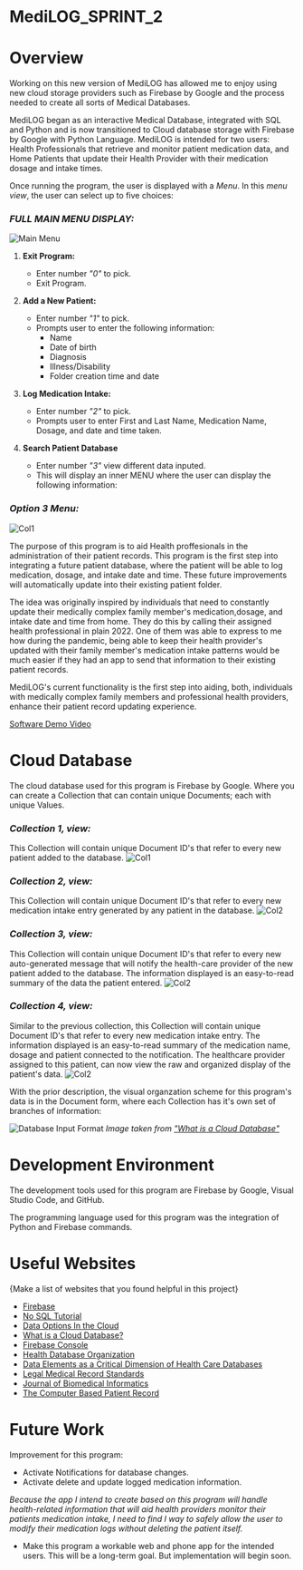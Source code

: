 # MediLOG_SPRINT_2

# Overview

Working on this new version of MediLOG has allowed me to enjoy using new cloud storage providers such as Firebase by Google and the process needed to create all sorts of Medical Databases.

MediLOG began as an interactive Medical Database, integrated with SQL and Python and is now transitioned to Cloud database storage with Firebase by Google with Python Language. MediLOG is intended for two users: Health Professionals that retrieve and monitor patient medication data, and Home Patients that update their Health Provider with their medication dosage and intake times.

Once running the program, the user is displayed with a *Menu*. In this *menu view*, the user can select up to five choices:

### *FULL MAIN MENU DISPLAY:*
![Main Menu](/images/main_menu.png)

1. **Exit Program:**

    * Enter number *"0"* to pick.
    * Exit Program.
2. **Add a New Patient:**

    * Enter number *"1"* to pick.
    * Prompts user to enter the following information:
        * Name
        * Date of birth
        * Diagnosis
        * Illness/Disability
        * Folder creation time and date

3. **Log Medication Intake:**

    * Enter number *"2"* to pick.
    * Prompts user to enter First and Last Name, Medication Name, Dosage, and date and time taken.

4. **Search Patient Database**
    * Enter number *"3"* view different data inputed.
    * This will display an inner MENU where the user can display the following information:
### *Option 3 Menu:*
![Col1](/images/sp_menu3.png)

The purpose of this program is to aid Health proffesionals in the administration of their patient records. This program is the first step into integrating a future patient database, where the patient will be able to log medication, dosage, and intake date and time. These future improvements will automatically update into their existing patient folder.

The idea was originally inspired by individuals that need to constantly update their medically complex family member's medication,dosage, and intake date and time from home. They do this by calling their assigned health professional in plain 2022. One of them was able to express to me how during the pandemic, being able to keep their health provider's updated with their family member's medication intake patterns would be much easier if they had an app to send that information to their existing patient records.

MediLOG's current functionality is the first step into aiding, both, individuals with medically complex family members and professional health providers, enhance their patient record updating experience.


[Software Demo Video](https://youtu.be/2Lfl8gZLZDcv)

# Cloud Database

The cloud database used for this program is Firebase by Google. Where you can create a Collection that can contain unique Documents; each with unique Values.  
### *Collection 1, view:*
This Collection will contain unique Document ID's that refer to every new patient added to the database. 
![Col1](/images/col1.png)

### *Collection 2, view:*
This Collection will contain unique Document ID's that refer to every new medication intake entry generated by any patient in the database.
![Col2](/images/col2.png)

### *Collection 3, view:*
This Collection will contain unique Document ID's that refer to every new auto-generated message that will notify the health-care provider of the new patient added to the database. The information displayed is an easy-to-read summary of the data the patient entered.
![Col2](/images/col3.png)

### *Collection 4, view:*
Similar to the previous collection, this Collection will contain unique Document ID's that refer to every new medication intake entry. The information displayed is an easy-to-read summary of the medication name, dosage and patient connected to the notification. The healthcare provider assigned to this patient, can now view the raw and organized display of the patient's data.
![Col2](/images/col4.png)

With the prior description, the visual organzation scheme for this program's data is in the Document form, where each Collection has it's own set of branches of information:

![Database Input Format](/images/cloudatabase_organize.png)
*Image taken from ["What is a Cloud Database"](https://www.mongodb.com/cloud-database)*

# Development Environment

The development tools used for this program are Firebase by Google, Visual Studio Code, and GitHub.

The programming language used for this program was the integration of Python and Firebase commands.

# Useful Websites

{Make a list of websites that you found helpful in this project}
* [Firebase](https://firebase.google.com/)
* [No SQL Tutorial](https://www.guru99.com/nosql-tutorial.html)
* [Data Options In the Cloud](https://www.oreilly.com/library/view/an-introduction-to/9781492044857/ch01.html)
* [What is a Cloud Database?](https://www.mongodb.com/cloud-database)
* [Firebase Console](https://firebase.google.com/docs/firestore)
* [Health Database Organization](https://www.ncbi.nlm.nih.gov/books/NBK236556/)
* [Data Elements as a Critical Dimension of Health Care Databases](https://www.ncbi.nlm.nih.gov/books/NBK236556/table/ttt00001/?report=objectonly)
* [Legal Medical Record Standards](https://policy.ucop.edu/doc/1100168/LegalMedicalRecord)
* [Journal of Biomedical Informatics](https://www.sciencedirect.com/science/article/pii/S1532046420302987)
* [The Computer Based Patient Record](https://www.ncbi.nlm.nih.gov/books/NBK233055/)

# Future Work

Improvement for this program:
* Activate Notifications for database changes.
* Activate delete and update logged medication information. 

*Because the app I intend to create based on this program will handle health-related information that will aid health providers monitor their patients medication intake, I need to find I way to safely allow the user to modify their medication logs without deleting the patient itself.*
* Make this program a workable web and phone app for the intended users. This will be a long-term goal. But implementation will begin soon.
